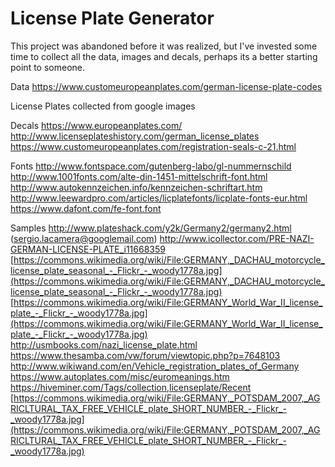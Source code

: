 # License Plate Generator

This project was abandoned before it was realized, but I've invested some time to collect all the data, images and decals, perhaps its a better starting point to someone.



Data
https://www.customeuropeanplates.com/german-license-plate-codes

License Plates
collected from google images

Decals
https://www.europeanplates.com/
http://www.licenseplateshistory.com/german_license_plates
https://www.customeuropeanplates.com/registration-seals-c-21.html

Fonts
http://www.fontspace.com/gutenberg-labo/gl-nummernschild
http://www.1001fonts.com/alte-din-1451-mittelschrift-font.html
http://www.autokennzeichen.info/kennzeichen-schriftart.htm
http://www.leewardpro.com/articles/licplatefonts/licplate-fonts-eur.html
https://www.dafont.com/fe-font.font

Samples
http://www.plateshack.com/y2k/Germany2/germany2.html (sergio.lacamera@googlemail.com)
http://www.icollector.com/PRE-NAZI-GERMAN-LICENSE-PLATE_i11668359
[https://commons.wikimedia.org/wiki/File:GERMANY,_DACHAU_motorcycle_license_plate_seasonal_-_Flickr_-_woody1778a.jpg](https://commons.wikimedia.org/wiki/File:GERMANY,_DACHAU_motorcycle_license_plate_seasonal_-_Flickr_-_woody1778a.jpg)
[https://commons.wikimedia.org/wiki/File:GERMANY_World_War_II_license_plate_-_Flickr_-_woody1778a.jpg](https://commons.wikimedia.org/wiki/File:GERMANY_World_War_II_license_plate_-_Flickr_-_woody1778a.jpg)
http://usmbooks.com/nazi_license_plate.html
https://www.thesamba.com/vw/forum/viewtopic.php?p=7648103
http://www.wikiwand.com/en/Vehicle_registration_plates_of_Germany
https://www.autoplates.com/misc/euromeanings.htm
https://hiveminer.com/Tags/collection,licenseplate/Recent
[https://commons.wikimedia.org/wiki/File:GERMANY,_POTSDAM_2007,_AGRICLTURAL_TAX_FREE_VEHICLE_plate_SHORT_NUMBER_-_Flickr_-_woody1778a.jpg](https://commons.wikimedia.org/wiki/File:GERMANY,_POTSDAM_2007,_AGRICLTURAL_TAX_FREE_VEHICLE_plate_SHORT_NUMBER_-_Flickr_-_woody1778a.jpg)


